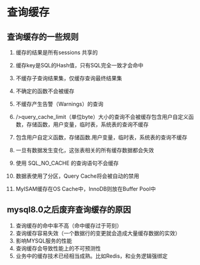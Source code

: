# 查询缓存

## 查询缓存的一些规则
1. 缓存的结果是所有sessions 共享的
2. 缓存key是SQL的Hash值，只有SQL完全一致才会命中
3. 不缓存子查询结果集，仅缓存查询最终结果集
4. 不确定的函数不会被缓存
5. 不缓存产生告警（Warnings）的查询
6. />query_cache_limit（单位byte）大小的查询不会被缓存包含用户自定义函数，存储函数，用户变量，临时表，系统表的查询不缓存

7. 包含用户自定义函数，存储函数.用户变量，临时表，系统表的查询不缓存
8. 一旦有数据发生变化，这张表相关的所有缓存数据都会失效
9. 使用 SQL_NO_CACHE 的查询语句不会缓存
10. 数据表使用了分区，Query Cache将会被自动的禁用
11. MyISAM缓存在OS Cache中，InnoDB则放在Buffer Pool中



## mysql8.0之后废弃查询缓存的原因
1. 查询缓存的命中率不高（命中缓存过于苛刻）
2. 查询缓存容易失效（一个数据行的变更就会造成大量缓存数据的实效）
3. 影响MYSQL服务的性能
4. 查询缓存会导致性能上的不可预测性
5. 业务中的缓存技术已经相当成熟。比如Redis，和业务逻辑强绑定